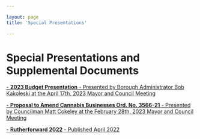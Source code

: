 ```yaml
---

layout: page
title: 'Special Presentations'

---
```


# Special Presentations and Supplemental Documents

[- **2023 Budget Presentation** - Presented by Borough Administrator Bob Kakoleski at the April 17th, 2023 Mayor and Council Meeting](https://storage.googleapis.com/static.rutherford-nj.com/special-presentations/Budget%20Presentation%20Template%202023_WEB_FINAL.pdf)

[- **Proposal to Amend Cannabis Businesses Ord. No. 3566-21** - Presented by Councilman Matt Cokeley at the February 28th, 2023 Mayor and Council Meeting](https://storage.googleapis.com/static.rutherford-nj.com/special-presentations/Cannabis_Class_5_6_Ord_FIN_r1.pdf)

[- **Rutherforward 2022** - Published April 2022](https://storage.googleapis.com/static.rutherford-nj.com/newsletters/Rutherforward/Rutherforward_2022.pdf)
